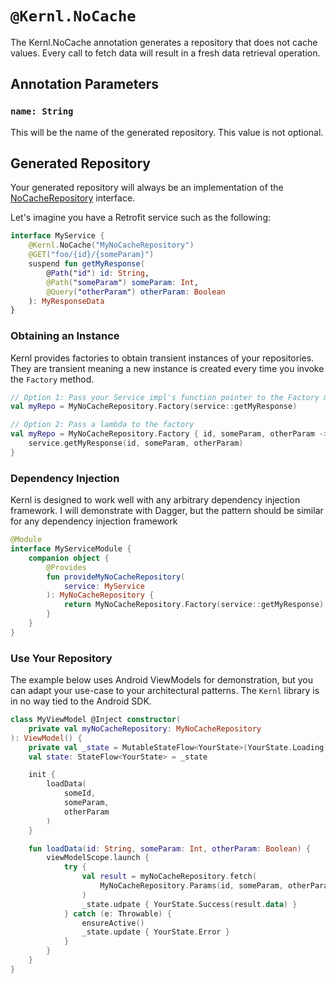 # `@Kernl.NoCache`
The Kernl.NoCache annotation generates a repository that does not cache values. 
Every call to fetch data will result in a fresh data retrieval operation.

## Annotation Parameters
### `name: String`
This will be the name of the generated repository. This value is not optional.

## Generated Repository
Your generated repository will always be an implementation of the [NoCacheRepository](NO_CACHE_REPOSITORY.md) interface.

Let's imagine you have a Retrofit service such as the following:

```kotlin
interface MyService {
    @Kernl.NoCache("MyNoCacheRepository")
    @GET("foo/{id}/{someParam}")
    suspend fun getMyResponse(
        @Path("id") id: String,
        @Path("someParam") someParam: Int,
        @Query("otherParam") otherParam: Boolean
    ): MyResponseData
}
```

### Obtaining an Instance
Kernl provides factories to obtain transient instances of your repositories. They are transient meaning a new instance
is created every time you invoke the `Factory` method.

```kotlin
// Option 1: Pass your Service impl's function pointer to the Factory method
val myRepo = MyNoCacheRepository.Factory(service::getMyResponse)

// Option 2: Pass a lambda to the factory
val myRepo = MyNoCacheRepository.Factory { id, someParam, otherParam ->
    service.getMyResponse(id, someParam, otherParam)
}
```

### Dependency Injection
Kernl is designed to work well with any arbitrary dependency injection framework. I will demonstrate with Dagger, but
the pattern should be similar for any dependency injection framework

```kotlin
@Module
interface MyServiceModule {
    companion object {
        @Provides
        fun provideMyNoCacheRepository(
            service: MyService
        ): MyNoCacheRepository {
            return MyNoCacheRepository.Factory(service::getMyResponse)
        }
    }
}
```

### Use Your Repository
The example below uses Android ViewModels for demonstration, but you can adapt your use-case to your architectural patterns.
The `Kernl` library is in no way tied to the Android SDK.

```kotlin
class MyViewModel @Inject constructor(
    private val myNoCacheRepository: MyNoCacheRepository
): ViewModel() {
    private val _state = MutableStateFlow<YourState>(YourState.Loading)
    val state: StateFlow<YourState> = _state

    init {
        loadData(
            someId,
            someParam,
            otherParam
        )
    }

    fun loadData(id: String, someParam: Int, otherParam: Boolean) {
        viewModelScope.launch {
            try {
                val result = myNoCacheRepository.fetch(
                    MyNoCacheRepository.Params(id, someParam, otherParam)
                )
                _state.udpate { YourState.Success(result.data) }
            } catch (e: Throwable) {
                ensureActive()
                _state.update { YourState.Error }
            }            
        }
    }
}
```
